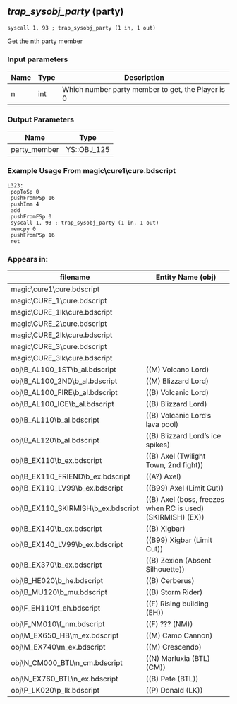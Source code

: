 ## *trap_sysobj_party* (party)

`syscall 1, 93 ; trap_sysobj_party (1 in, 1 out)`

Get the nth party member

### Input parameters
| Name | Type | Description
|------|------|------------
| n   | int   | Which number party member to get, the Player is 0


### Output Parameters
| Name | Type
|------|-----
| party_member   | YS::OBJ_125   
### Example Usage From magic\cure1\cure.bdscript
```plaintext
L323:
 popToSp 0
 pushFromPSp 16
 pushImm 4
 add 
 pushFromFSp 0
 syscall 1, 93 ; trap_sysobj_party (1 in, 1 out)
 memcpy 0
 pushFromPSp 16
 ret
```


### Appears in:
| filename | Entity Name (obj)
|----------|-------------
| magic\cure1\cure.bdscript       |           
| magic\CURE_1\cure.bdscript       |           
| magic\CURE_1lk\cure.bdscript       |           
| magic\CURE_2\cure.bdscript       |           
| magic\CURE_2lk\cure.bdscript       |           
| magic\CURE_3\cure.bdscript       |           
| magic\CURE_3lk\cure.bdscript       |           
| obj\B_AL100_1ST\b_al.bdscript       | ((M) Volcano Lord)          
| obj\B_AL100_2ND\b_al.bdscript       | ((M) Blizzard Lord)          
| obj\B_AL100_FIRE\b_al.bdscript       | ((B) Volcanic Lord)          
| obj\B_AL100_ICE\b_al.bdscript       | ((B) Blizzard Lord)          
| obj\B_AL110\b_al.bdscript       | ((B) Volcanic Lord’s lava pool)          
| obj\B_AL120\b_al.bdscript       | ((B) Blizzard Lord’s ice spikes)          
| obj\B_EX110\b_ex.bdscript       | ((B) Axel (Twilight Town, 2nd fight))          
| obj\B_EX110_FRIEND\b_ex.bdscript       | ((A?) Axel)          
| obj\B_EX110_LV99\b_ex.bdscript       | ((B99) Axel (Limit Cut))          
| obj\B_EX110_SKIRMISH\b_ex.bdscript       | ((B) Axel (boss, freezes when RC is used) (SKIRMISH) (EX))          
| obj\B_EX140\b_ex.bdscript       | ((B) Xigbar)          
| obj\B_EX140_LV99\b_ex.bdscript       | ((B99) Xigbar (Limit Cut))          
| obj\B_EX370\b_ex.bdscript       | ((B) Zexion (Absent Silhouette))          
| obj\B_HE020\b_he.bdscript       | ((B) Cerberus)          
| obj\B_MU120\b_mu.bdscript       | ((B) Storm Rider)          
| obj\F_EH110\f_eh.bdscript       | ((F) Rising building (EH))          
| obj\F_NM010\f_nm.bdscript       | ((F) ??? (NM))          
| obj\M_EX650_HB\m_ex.bdscript       | ((M) Camo Cannon)          
| obj\M_EX740\m_ex.bdscript       | ((M) Crescendo)          
| obj\N_CM000_BTL\n_cm.bdscript       | ((N) Marluxia (BTL) (CM))          
| obj\N_EX760_BTL\n_ex.bdscript       | ((B) Pete (BTL))          
| obj\P_LK020\p_lk.bdscript       | ((P) Donald (LK))          



